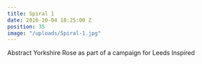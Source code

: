 ```yaml
---
title: Spiral 1
date: 2016-10-04 18:25:00 Z
position: 35
image: "/uploads/Spiral-1.jpg"
---
```


Abstract Yorkshire Rose as part of a campaign for Leeds Inspired